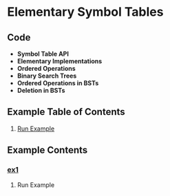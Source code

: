 # Elementary Symbol Tables

## Code
  * **Symbol Table API**    
  * **Elementary Implementations**    
  * **Ordered Operations**    
  * **Binary Search Trees**    
  * **Ordered Operations in BSTs**    
  * **Deletion in BSTs**    

## Example Table of Contents
  1. [Run Example](#ex1)

## Example Contents
### [ex1](#example-contents)
1. Run Example
